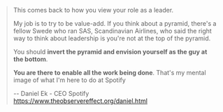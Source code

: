 > This comes back to how you view your role as a leader. 
> 
> My job is to try to be value-add. 
> If you think about a pyramid, there's a fellow Swede who ran SAS, Scandinavian Airlines, who said the right way to think about leadership is you're not at the top of the pyramid. 
> 
> You should **invert the pyramid and envision yourself as the guy at the bottom**.
> 
> **You are there to enable all the work being done**. That's my mental image of what I'm here to do at Spotify
>
> -- Daniel Ek - CEO Spotify
> https://www.theobservereffect.org/daniel.html
